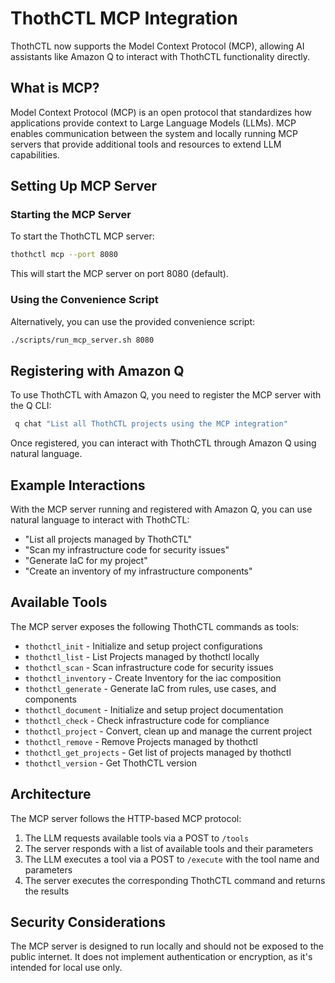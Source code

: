 # ThothCTL MCP Integration

ThothCTL now supports the Model Context Protocol (MCP), allowing AI assistants like Amazon Q to interact with ThothCTL functionality directly.

## What is MCP?

Model Context Protocol (MCP) is an open protocol that standardizes how applications provide context to Large Language Models (LLMs). MCP enables communication between the system and locally running MCP servers that provide additional tools and resources to extend LLM capabilities.

## Setting Up MCP Server

### Starting the MCP Server

To start the ThothCTL MCP server:

```bash
thothctl mcp --port 8080
```

This will start the MCP server on port 8080 (default).

### Using the Convenience Script

Alternatively, you can use the provided convenience script:

```bash
./scripts/run_mcp_server.sh 8080
```

## Registering with Amazon Q

To use ThothCTL with Amazon Q, you need to register the MCP server with the Q CLI:

```bash
 q chat "List all ThothCTL projects using the MCP integration"
```

Once registered, you can interact with ThothCTL through Amazon Q using natural language.

## Example Interactions

With the MCP server running and registered with Amazon Q, you can use natural language to interact with ThothCTL:

- "List all projects managed by ThothCTL"
- "Scan my infrastructure code for security issues"
- "Generate IaC for my project"
- "Create an inventory of my infrastructure components"

## Available Tools

The MCP server exposes the following ThothCTL commands as tools:

- `thothctl_init` - Initialize and setup project configurations
- `thothctl_list` - List Projects managed by thothctl locally
- `thothctl_scan` - Scan infrastructure code for security issues
- `thothctl_inventory` - Create Inventory for the iac composition
- `thothctl_generate` - Generate IaC from rules, use cases, and components
- `thothctl_document` - Initialize and setup project documentation
- `thothctl_check` - Check infrastructure code for compliance
- `thothctl_project` - Convert, clean up and manage the current project
- `thothctl_remove` - Remove Projects managed by thothctl
- `thothctl_get_projects` - Get list of projects managed by thothctl
- `thothctl_version` - Get ThothCTL version

## Architecture

The MCP server follows the HTTP-based MCP protocol:

1. The LLM requests available tools via a POST to `/tools`
2. The server responds with a list of available tools and their parameters
3. The LLM executes a tool via a POST to `/execute` with the tool name and parameters
4. The server executes the corresponding ThothCTL command and returns the results

## Security Considerations

The MCP server is designed to run locally and should not be exposed to the public internet. It does not implement authentication or encryption, as it's intended for local use only.
